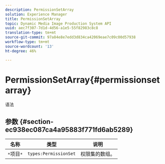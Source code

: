 ```yaml
---
description: PermissionSetArray
solution: Experience Manager
title: PermissionSetArray
topic: Dynamic Media Image Production System API
uuid: aec7f307-7d1d-4d56-a1e5-55f82983c8c8
translation-type: tm+mt
source-git-commit: 97a84e8e7edd3d834ca42069eae7c09c00d57938
workflow-type: tm+mt
source-wordcount: '13'
ht-degree: 46%

---
```



# PermissionSetArray{#permissionsetarray}

语法

## 参数 {#section-ec938ec087ca4a95883f771fd6ab5289}

| 名称 | 类型 | 说明 |
|---|---|---|
| `*`项目`*` | `types:PermissionSet` | 权限集的数组。 |

